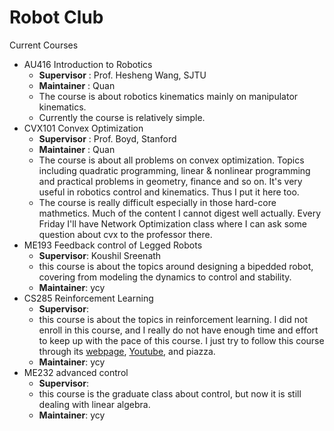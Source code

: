 # Robot Club

Current Courses

- AU416 Introduction to Robotics
  - **Supervisor** : Prof. Hesheng Wang, SJTU 
  - **Maintainer** : Quan
  - The course is about robotics kinematics mainly on manipulator kinematics.
  - Currently the course is relatively simple.
- CVX101 Convex Optimization
  - **Supervisor** : Prof. Boyd, Stanford
  - **Maintainer** : Quan
  - The course is about all problems on convex optimization. Topics including quadratic programming, linear & nonlinear programming and practical problems in geometry, finance and so on. It's very useful in robotics control and kinematics. Thus I put it here too.
  - The course is really difficult especially in those hard-core mathmetics. Much of the content I cannot digest well actually. Every Friday I'll have Network Optimization class where I can ask some question about cvx to the professor there.
- ME193 Feedback control of Legged Robots
  - **Supervisor**: Koushil Sreenath
  - this course is about the topics around designing a bipedded robot, covering from modeling the dynamics to control and stability.
  - **Maintainer**: ycy
- CS285 Reinforcement Learning
  - **Supervisor**: 
  - this course is about the topics in reinforcement learning. I did not enroll in this course, and I really do not have enough time and effort to keep up with the pace of this course. I just try to follow this course through its [webpage](http://rail.eecs.berkeley.edu/deeprlcourse/), [Youtube](https://www.youtube.com/playlist?list=PLkFD6_40KJIwhWJpGazJ9VSj9CFMkb79A), and piazza.
  - **Maintainer**: ycy
- ME232 advanced control
  - **Supervisor**: 
  - this course is the graduate class about control, but now it is still dealing with linear algebra.
  - **Maintainer**: ycy



